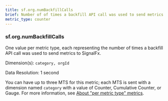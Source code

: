 ```yaml
---
title: sf.org.numBackfillCalls
brief: Number of of times a backfill API call was used to send metrics to SignalFx
metric_type: counter
---
```

### sf.org.numBackfillCalls

One value per metric type, each representing the number of times a backfill API call was used to send metrics to SignalFx. 

Dimension(s): `category, orgId`

Data Resolution: 1 second

You can have up to three MTS for this metric; each MTS is sent with a dimension named  ``category`` with a value of Counter, Cumulative Counter, or Gauge. For more information, see [About "per metric type" metrics](../readme.md#about-per-metric-type-metrics).
